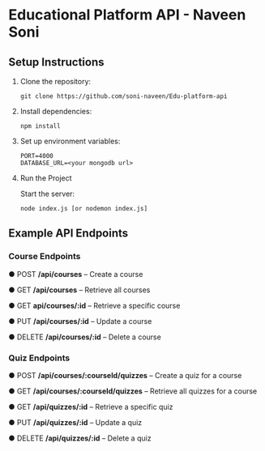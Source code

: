 # Educational Platform API - Naveen Soni

## Setup Instructions

1. Clone the repository:
   ```
   git clone https://github.com/soni-naveen/Edu-platform-api
   ```
2. Install dependencies:
   ```
   npm install
   ```
3. Set up environment variables:

   ```
   PORT=4000
   DATABASE_URL=<your mongodb url>
   ```

4. Run the Project

   Start the server:
   
   ```
   node index.js [or nodemon index.js]
   ```

## Example API Endpoints

### Course Endpoints

● POST **/api/courses** – Create a course

● GET **/api/courses** – Retrieve all courses

● GET **api/courses/:id** – Retrieve a specific course

● PUT **/api/courses/:id** – Update a course

● DELETE **/api/courses/:id** – Delete a course

### Quiz Endpoints

● POST **/api/courses/:courseId/quizzes** – Create a quiz for a course

● GET **/api/courses/:courseId/quizzes** – Retrieve all quizzes for a course

● GET **/api/quizzes/:id** – Retrieve a specific quiz

● PUT **/api/quizzes/:id** – Update a quiz

● DELETE **/api/quizzes/:id** – Delete a quiz
